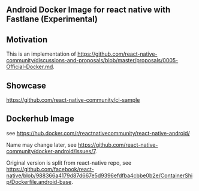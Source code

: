 ## Android Docker Image for react native with Fastlane (Experimental)

## Motivation
This is an implementation of https://github.com/react-native-community/discussions-and-proposals/blob/master/proposals/0005-Official-Docker.md.

## Showcase
https://github.com/react-native-community/ci-sample

## Dockerhub Image
see https://hub.docker.com/r/reactnativecommunity/react-native-android/

Name may change later, see https://github.com/react-native-community/docker-android/issues/7.

Original version is split from react-native repo, see https://github.com/facebook/react-native/blob/988366a4179d87d667e5d9396efdfba4cbbe0b2e/ContainerShip/Dockerfile.android-base.
